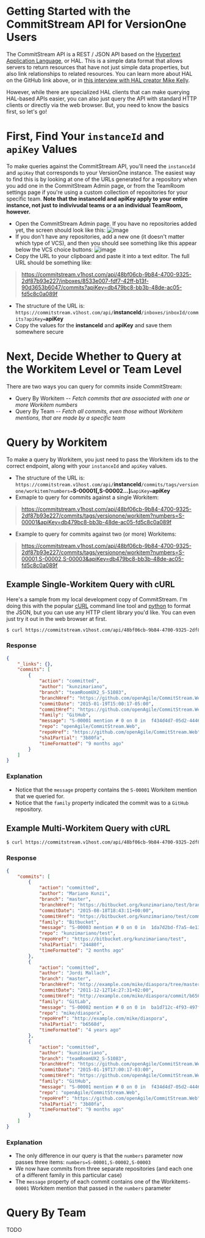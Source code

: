 # Getting Started with the CommitStream API for VersionOne Users

The CommitStream API is a REST / JSON API based on the [Hypertext Application Language](https://github.com/mikekelly/hal_specification), or HAL. This is a simple data format that allows servers to return resources that have not just simple data properties, but also link relationships to related resources. You can learn more about HAL on the GitHub link above, or in [this interview with HAL creator Mike Kelly](http://www.infoq.com/articles/web-apis-hal).

However, while there are specialized HAL clients that can make querying HAL-based APIs easier, you can also just query the API with standard HTTP clients or directly via the web browser. But, you need to know the basics first, so let's go!

# First, Find Your `instanceId` and `apiKey` Values

To make queries against the CommitStream API, you'll need the `instanceId` and `apiKey` that corresponds to your VersionOne instance. The easiest way to find this is by looking at one of the URLs generated for a repository when you add one in the CommitStream Admin page, or from the TeamRoom settings page if you're using a custom collection of repositories for your specific team. **Note that the instanceId and apiKey apply to your entire instance, not just to indivivudal teams or a an individual TeamRoom, however.**

* Open the CommitStream Admin page. If you have no repositories added yet, the screen should look like this:
![image](https://cloud.githubusercontent.com/assets/1863005/10340553/aacc9ebc-6cde-11e5-961b-629abc8f6258.png)
* If you don't have any repositories, add a new one (it doesn't matter which type of VCS), and then you should see something like this appear below the VCS choice buttons:
![image](https://cloud.githubusercontent.com/assets/1863005/10341224/e353a386-6ce1-11e5-94b0-1195cff238cd.png)
* Copy the URL to your clipboard and paste it into a text editor. The full URL should be something like: 

>    https://commitstream.v1host.com/api/48bf06cb-9b84-4700-9325-2df87b93e227/inboxes/8533e007-fdf7-42ff-b13f-90d3653b6047/commits?apiKey=db479bc8-bb3b-48de-ac05-fd5c8c0a089f

* The structure of the URL is: `https://commitstream.v1host.com/api/`**instanceId**`/inboxes/inboxId/commits?apiKey=`**apiKey**
* Copy the values for the **instanceId** and **apiKey** and save them somewhere secure

# Next, Decide Whether to Query at the Workitem Level or Team Level

There are two ways you can query for commits inside CommitStream:

* Query By Workitem -- *Fetch commits that are associated with one or more Workitem numbers*
* Query By Team -- *Fetch all commits, even those without Workitem mentions, that are made by a specific team*

# Query by Workitem

To make a query by Workitem, you just need to pass the Workitem ids to the correct endpoint, along with your `instanceId` and `apiKey` values. 

* The structure of the URL is: `https://commitstream.v1host.com/api/`**instanceId**`/commits/tags/versionone/workitem?numbers=`**S-00001[,S-00002...]**`&apiKey=`**apiKey**
* Exmaple to query for commits against a single Workitem: 

> https://commitstream.v1host.com/api/48bf06cb-9b84-4700-9325-2df87b93e227/commits/tags/versionone/workitem?numbers=S-00001&apiKey=db479bc8-bb3b-48de-ac05-fd5c8c0a089f

* Example to query for commits against two (or more) Workitems:

> https://commitstream.v1host.com/api/48bf06cb-9b84-4700-9325-2df87b93e227/commits/tags/versionone/workitem?numbers=S-00001,S-00002,S-00003&apiKey=db479bc8-bb3b-48de-ac05-fd5c8c0a089f

## Example Single-Workitem Query with cURL

Here's a sample from my local development copy of CommitStream. I'm doing this with the popular [cURL](http://curl.haxx.se/) command line tool and [python](https://www.python.org/) to format the JSON, but you can use any HTTP client library you'd like. You can even just try it out in the web browser at first.

```bash
$ curl https://commitstream.v1host.com/api/48bf06cb-9b84-4700-9325-2df87b93e227/commits/tags/versionone/workitem?numbers=S-00001\&apiKey=db479bc8-bb3b-48de-ac05-fd5c8c0a089f | python -mjson.tool
```

### Response

```json
{
    "_links": {},
    "commits": [
        {
            "action": "committed",
            "author": "kunzimariano",
            "branch": "teamRoomUX2_S-51083",
            "branchHref": "https://github.com/openAgile/CommitStream.Web/tree/teamRoomUX2_S-51083",
            "commitDate": "2015-01-19T15:00:17-05:00",
            "commitHref": "https://github.com/openAgile/CommitStream.Web/commit/3b80fa1b0b5641443d9ef59b95b98d1f21e160f6",
            "family": "GitHub",
            "message": "S-00001 mention # 0 on 0 in  f434d4d7-05d2-4446-a1fa-c3b039c9f5ee of family = GitHub",
            "repo": "openAgile/CommitStream.Web",
            "repoHref": "https://github.com/openAgile/CommitStream.Web",
            "sha1Partial": "3b80fa",
            "timeFormatted": "9 months ago"
        }
    ]
}
```

### Explanation

* Notice that the `message` property contains the `S-00001` Workitem mention that we queried for.
* Notice that the `family` property indicated the commit was to a `GitHub` repository.

## Example Multi-Workitem Query with cURL

```bash
$ curl https://commitstream.v1host.com/api/48bf06cb-9b84-4700-9325-2df87b93e227/commits/tags/versionone/workitem?numbers=S-00001,S-00002,S-00003\&apiKey=db479bc8-bb3b-48de-ac05-fd5c8c0a089f | python -mjson.tool
```
### Response

```json
{
    "commits": [
        {
            "action": "committed",
            "author": "Mariano Kunzi",
            "branch": "master",
            "branchHref": "https://bitbucket.org/kunzimariano/test/branch/master",
            "commitDate": "2015-08-18T18:43:11+00:00",
            "commitHref": "https://bitbucket.org/kunzimariano/test/commits/24480f9c4f1b4cff6c8ccec86416f6b258b75b22",
            "family": "Bitbucket",
            "message": "S-00003 mention # 0 on 0 in  1da7d2bd-f7a5-4e13-b822-c1847123daa7 of family = Bitbucket",
            "repo": "kunzimariano/test",
            "repoHref": "https://bitbucket.org/kunzimariano/test",
            "sha1Partial": "24480f",
            "timeFormatted": "2 months ago"
        },
        {
            "action": "committed",
            "author": "Jordi Mallach",
            "branch": "master",
            "branchHref": "http://example.com/mike/diaspora/tree/master",
            "commitDate": "2011-12-12T14:27:31+02:00",
            "commitHref": "http://example.com/mike/diaspora/commit/b6568db1bc1dcd7f8b4d5a946b0b91f9dacd7327",
            "family": "GitLab",
            "message": "S-00002 mention # 0 on 0 in  ba1d712c-4f93-497f-83fa-091b0ea7e6c5 of family = GitLab",
            "repo": "mike/diaspora",
            "repoHref": "http://example.com/mike/diaspora",
            "sha1Partial": "b6568d",
            "timeFormatted": "4 years ago"
        },
        {
            "action": "committed",
            "author": "kunzimariano",
            "branch": "teamRoomUX2_S-51083",
            "branchHref": "https://github.com/openAgile/CommitStream.Web/tree/teamRoomUX2_S-51083",
            "commitDate": "2015-01-19T17:00:17-03:00",
            "commitHref": "https://github.com/openAgile/CommitStream.Web/commit/3b80fa1b0b5641443d9ef59b95b98d1f21e160f6",
            "family": "GitHub",
            "message": "S-00001 mention # 0 on 0 in  f434d4d7-05d2-4446-a1fa-c3b039c9f5ee of family = GitHub",
            "repo": "openAgile/CommitStream.Web",
            "repoHref": "https://github.com/openAgile/CommitStream.Web",
            "sha1Partial": "3b80fa",
            "timeFormatted": "9 months ago"
        }
    ]
}
```

### Explanation

* The only difference in our query is that the `numbers` parameter now passes three items: `numbers=S-00001,S-00002,S-00003`
* We now have commits from three separate repositories (and each one of a different family in this particular case)
* The `message` property of each commit contains one of the Workitem`S-00001` Workitem mention that passed in the `numbers` parameter

# Query By Team

TODO
